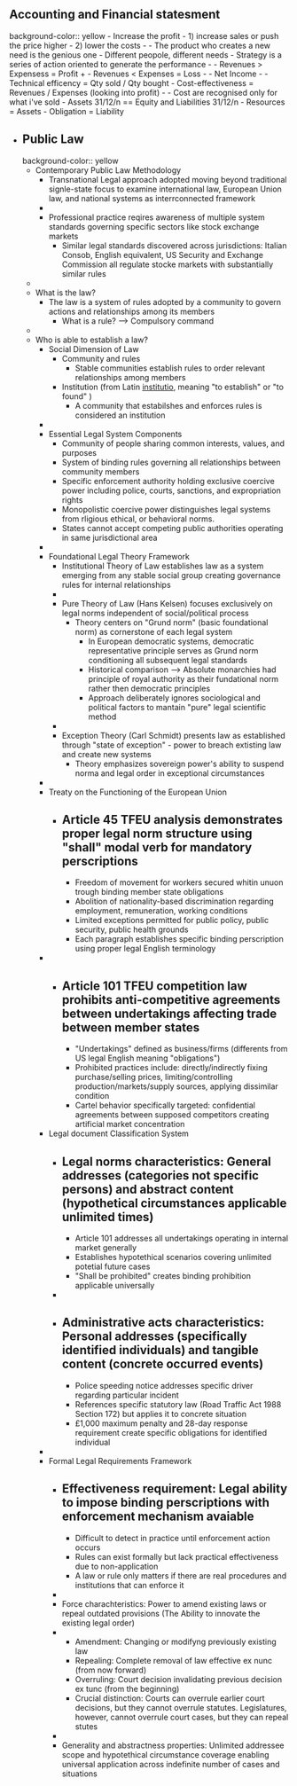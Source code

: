 ## Accounting and Financial statesment
background-color:: yellow
	- Increase the profit
		- 1) increase sales or push the price higher
		- 2) lower the costs
	-
	- The product who creates a new need is the genious one
	- Different peopole, different needs
	- Strategy is a series of action oriented to generate the performance
	-
	- Revenues > Expensess = Profit +
	- Revenues < Expenses = Loss -
		- Net Income
	-
	- Technical efficency = Qty sold / Qty bought
	- Cost-effectiveness = Revenues / Expenses (looking into profit)
	-
	- Cost are recognised only for what i've sold
	- Assets 31/12/n == Equity and Liabilities 31/12/n
	- Resources = Assets
	- Obligation = Liability
- ## Public Law
  background-color:: yellow
	- Contemporary Public Law Methodology
		- Transnational Legal approach adopted moving beyond traditional signle-state focus to examine international law, European Union law, and national systems as interrconnected framework
		-
		- Professional practice reqires awareness of multiple system standards governing specific sectors like stock exchange markets
			- Similar legal standards discovered across jurisdictions: Italian Consob, English equivalent, US Security and Exchange Commission all regulate stocke markets with substantially similar rules
	-
	- What is the law?
		- The law is a system of rules adopted by a community to govern actions and relationships among its members
			- What is a rule? --> Compulsory command
	-
	- Who is able to establish a law?
		- Social Dimension of Law
			- Community and rules
				- Stable communities establish rules to order relevant relationships among members
			- Institution (from Latin <ins>institutio</ins>, meaning "to establish" or "to found" )
				- A community that estabilshes and enforces rules is considered an institution
		-
		- Essential Legal System Components
			- Community of people sharing common interests, values, and purposes
			- System of binding rules governing all relationships between community members
			- Specific enforcement authority holding exclusive coercive power including police, courts, sanctions, and expropriation rights
			- Monopolistic coercive power distinguishes legal systems from rligious ethical, or behavioral norms.
			- States cannot accept competing public authorities operating in same jurisdictional area
		-
		- Foundational Legal Theory Framework
			- Institutional Theory of Law establishes law as a system emerging from any stable social group creating governance rules for internal relationships
			-
			- Pure Theory of Law (Hans Kelsen) focuses exclusively on legal norms independent of social/political process
				- Theory centers on "Grund norm" (basic foundational norm) as cornerstone of each legal system
					- In European democratic systems, democratic representative principle serves as Grund norm conditioning all subsequent legal standards
					- Historical comparison --> Absolute monarchies had principle of royal authority as their fundational norm rather then democratic principles
					- Approach deliberately ignores sociological and political factors to mantain "pure" legal scientific method
			-
			- Exception Theory (Carl Schmidt) presents law as established through "state of exception" - power to breach extisting law and create new systems
				- Theory emphasizes sovereign power's ability to suspend norma and legal order in exceptional circumstances
		-
		- Treaty on the Functioning of the European Union
			- Article 45 TFEU analysis demonstrates proper legal norm structure using "shall" modal verb for mandatory perscriptions
				-
				- Freedom of movement for workers secured whitin unuon trough binding member state obligations
				- Abolition of nationality-based discrimination regarding employment, remuneration, working conditions
				- Limited exceptions permitted for public policy, public security, public health grounds
				- Each paragraph establishes specific binding perscription using proper legal English terminology
		-
			- Article 101 TFEU competition law prohibits anti-competitive agreements between undertakings affecting trade between member states
				-
				- "Undertakings" defined as business/firms (differents from US legal English meaning "obligations")
				- Prohibited practices include: directly/indirectly fixing purchase/selling prices, limiting/controlling production/markets/supply sources, applying dissimilar condition
				- Cartel behavior specifically targeted: confidential agreements between supposed competitors creating artificial market concentration
		- Legal document Classification System
			- Legal norms characteristics: General addresses (categories not specific persons) and abstract content (hypothetical circumstances applicable unlimited times)
				-
				- Article 101 addresses all undertakings operating in internal market generally
				- Establishes hypotethical scenarios covering unlimited potetial future cases
				- "Shall be prohibited" creates binding prohibition applicable universally
			-
			- Administrative acts characteristics: Personal addresses (specifically identified individuals) and tangible content (concrete occurred events)
				-
				- Police speeding notice addresses specific driver regarding particular incident
				- References specific statutory law (Road Traffic Act 1988 Section 172) but applies it to concrete situation
				- £1,000 maximum penalty and 28-day response requirement create specific obligations for identified individual
		-
		- Formal Legal Requirements Framework
			- Effectiveness requirement: Legal ability to impose binding perscriptions with enforcement mechanism avaiable
				-
				- Difficult to detect in practice until enforcement action occurs
				- Rules can exist formally but lack practical effectiveness due to non-application
				- A law or rule only matters if there are real procedures and institutions that can enforce it
			-
			- Force charachteristics: Power to amend existing laws or repeal outdated provisions (The Ability to innovate the existing legal order)
			-
				- Amendment: Changing or modifyng previously existing law
				- Repealing: Complete removal of law effective ex nunc (from now forward)
				- Overruling: Court decision invalidating previous decision ex tunc (from the beginning)
				- Crucial distinction: Courts can overrule earlier court decisions, but they cannot overrule statutes. Legislatures, however, cannot overrule court cases, but they can repeal stutes
			-
			- Generality and abstractness properties: Unlimited addressee scope and hypotethical circumstance coverage enabling universal application across indefinite number of cases and situations